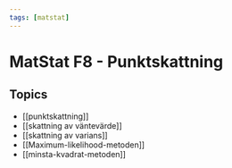 ```yaml
---
tags: [matstat]
---
```

# MatStat F8 - Punktskattning 

## Topics
- [[punktskattning]]
- [[skattning av väntevärde]]
- [[skattning av varians]]
- [[Maximum-likelihood-metoden]]
- [[minsta-kvadrat-metoden]]